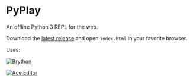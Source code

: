 # PyPlay
An offline Python 3 REPL for the web.

Download the [latest release](https://github.com/ryanpcmcquen/PyPlay/releases) and open `index.html` in your favorite browser.


Uses:

[![Brython](https://brython.info/brython.png)](https://brython.info/)

[![Ace Editor](https://ace.c9.io/doc/site/images/ace-logo.png)](https://ace.c9.io)
